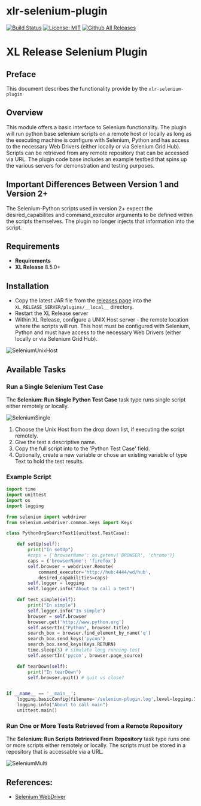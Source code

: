# xlr-selenium-plugin

[![Build Status](https://travis-ci.org/xebialabs-community/xlr-selenium-plugin.svg?branch=master)](https://travis-ci.org/xebialabs-community/xlr-selenium-plugin)
[![License: MIT][xlr-selenium-plugin-license-image]][xlr-selenium-plugin-license-url]
[![Github All Releases][xlr-selenium-plugin-downloads-image]]()

[xlr-selenium-plugin-license-image]: https://img.shields.io/badge/License-MIT-yellow.svg
[xlr-selenium-plugin-license-url]: https://opensource.org/licenses/MIT
[xlr-selenium-plugin-downloads-image]: https://img.shields.io/github/downloads/xebialabs-community/xlr-selenium-plugin/total.svg

# XL Release Selenium Plugin



## Preface
This document describes the functionality provide by the `xlr-selenium-plugin`

## Overview
This module offers a basic interface to Selenium functionality. The plugin will run python base selenium scripts on a remote host or locally as long as the executing machine is configure with Selenium, Python and has access to the necessary Web Drivers (either locally or via Selenium Grid Hub). Scripts can be retrieved from any remote repository that can be accessed via URL. The plugin code base includes an example testbed that spins up the various servers for demonstration and testing purposes.

## Important Differences Between Version 1 and Version 2+
The Selenium-Python scripts used in version 2+ expect the desired_capabilites and command_executor arguments to be defined within the scripts themselves. The plugin no longer injects that information into the script. 

## Requirements

* **Requirements**
*  **XL Release**   8.5.0+

## Installation
*   Copy the latest JAR file from the [releases page](https://github.com/xebialabs-community/xlr-selenium-plugin/releases) into the `XL_RELEASE_SERVER/plugins/__local__` directory.
*   Restart the XL Release server
*   Within XL Release, configure a UNIX Host server - the remote location where the scripts will run. This host must be configured with Selenium, Python and must have access to the necessary Web Drivers (either locally or via Selenium Grid Hub).

![SeleniumUnixHost](images/UnixHost.png)


## Available Tasks

### Run a Single Selenium Test Case

The **Selenium: Run Single Python Test Case** task type runs single script either remotely or locally.

![SeleniumSingle](images/SingleTask.png)

1.  Choose the Unix Host from the drop down list, if executing the script remotely. 
2.  Give the test a descriptive name.
3.  Copy the full script into to the 'Python Test Case' field.
4.  Optionally, create a new variable or chose an existing variable of type Text to hold the test results.

### Example Script

```python
import time
import unittest
import os
import logging

from selenium import webdriver
from selenium.webdriver.common.keys import Keys

class PythonOrgSearchTest1(unittest.TestCase):

    def setUp(self):
        print("In setUp")
        #caps = {'browserName': os.getenv('BROWSER', 'chrome')}
        caps = {'browserName': 'firefox'}
        self.browser = webdriver.Remote(
            command_executor='http://hub:4444/wd/hub',
            desired_capabilities=caps)
        self.logger = logging
        self.logger.info("About to call a test")

    def test_simple(self):
        print("In simple")
        self.logger.info("In simple")
        browser = self.browser
        browser.get('http://www.python.org')
        self.assertIn("Python", browser.title)
        search_box = browser.find_element_by_name('q')
        search_box.send_keys('pycon')
        search_box.send_keys(Keys.RETURN)
        time.sleep(3) # simulate long running test
        self.assertIn('pycon', browser.page_source)

    def tearDown(self):
        print("In tearDown")
        self.browser.quit() # quit vs close?


if __name__ == '__main__':
    logging.basicConfig(filename='/selenium-plugin.log',level=logging.INFO)
    logging.info("About to call main")
    unittest.main()
```

### Run One or More Tests Retrieved from a Remote Repository

The **Selenium: Run Scripts Retrieved From Repository** task type runs one or more scripts either remotely or locally. The scripts must be stored in a repository that is accessable via a URL. 

![SeleniumMulti](images/MultiTask.png)


## References:
* [Selenium WebDriver](http://www.seleniumhq.org/projects/webdriver/)
